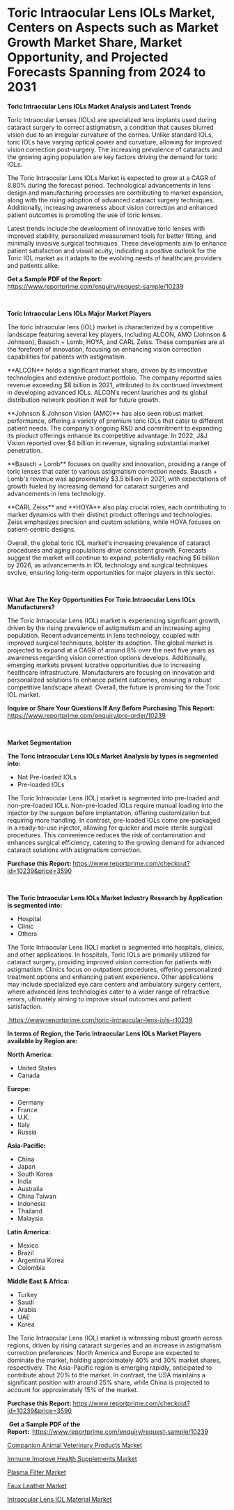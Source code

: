 <p><h1>Toric Intraocular Lens IOLs Market, Centers on Aspects such as Market Growth Market Share, Market Opportunity, and Projected Forecasts Spanning from 2024 to 2031</h1></p><p><strong>Toric Intraocular Lens IOLs Market Analysis and Latest Trends</strong></p>
<p><p>Toric Intraocular Lenses (IOLs) are specialized lens implants used during cataract surgery to correct astigmatism, a condition that causes blurred vision due to an irregular curvature of the cornea. Unlike standard IOLs, toric IOLs have varying optical power and curvature, allowing for improved vision correction post-surgery. The increasing prevalence of cataracts and the growing aging population are key factors driving the demand for toric IOLs. </p><p>The Toric Intraocular Lens IOLs Market is expected to grow at a CAGR of 8.80% during the forecast period. Technological advancements in lens design and manufacturing processes are contributing to market expansion, along with the rising adoption of advanced cataract surgery techniques. Additionally, increasing awareness about vision correction and enhanced patient outcomes is promoting the use of toric lenses. </p><p>Latest trends include the development of innovative toric lenses with improved stability, personalized measurement tools for better fitting, and minimally invasive surgical techniques. These developments aim to enhance patient satisfaction and visual acuity, indicating a positive outlook for the Toric IOL market as it adapts to the evolving needs of healthcare providers and patients alike.</p></p>
<p><strong>Get a Sample PDF of the Report:&nbsp;</strong> <a href="https://www.reportprime.com/enquiry/request-sample/10239?utm_campaign=1121&utm_medium=2&utm_source=Github&utm_content=ia&utm_term=28112024&utm_id=toric-intraocular-lens-iols">https://www.reportprime.com/enquiry/request-sample/10239</a></p>
<p>&nbsp;</p>
<p><strong>Toric Intraocular Lens IOLs Major Market Players</strong></p>
<p><p>The toric intraocular lens (IOL) market is characterized by a competitive landscape featuring several key players, including ALCON, AMO (Johnson & Johnson), Bausch + Lomb, HOYA, and CARL Zeiss. These companies are at the forefront of innovation, focusing on enhancing vision correction capabilities for patients with astigmatism.</p><p>**ALCON** holds a significant market share, driven by its innovative technologies and extensive product portfolio. The company reported sales revenue exceeding $8 billion in 2021, attributed to its continued investment in developing advanced IOLs. ALCON’s recent launches and its global distribution network position it well for future growth.</p><p>**Johnson & Johnson Vision (AMO)** has also seen robust market performance, offering a variety of premium toric IOLs that cater to different patient needs. The company’s ongoing R&D and commitment to expanding its product offerings enhance its competitive advantage. In 2022, J&J Vision reported over $4 billion in revenue, signaling substantial market penetration.</p><p>**Bausch + Lomb** focuses on quality and innovation, providing a range of toric lenses that cater to various astigmatism correction needs. Bausch + Lomb's revenue was approximately $3.5 billion in 2021, with expectations of growth fueled by increasing demand for cataract surgeries and advancements in lens technology.</p><p>**CARL Zeiss** and **HOYA** also play crucial roles, each contributing to market dynamics with their distinct product offerings and technologies. Zeiss emphasizes precision and custom solutions, while HOYA focuses on patient-centric designs.</p><p>Overall, the global toric IOL market's increasing prevalence of cataract procedures and aging populations drive consistent growth. Forecasts suggest the market will continue to expand, potentially reaching $6 billion by 2026, as advancements in IOL technology and surgical techniques evolve, ensuring long-term opportunities for major players in this sector.</p></p>
<p>&nbsp;</p>
<p><strong>What Are The Key Opportunities For Toric Intraocular Lens IOLs Manufacturers?</strong></p>
<p><p>The Toric Intraocular Lens (IOL) market is experiencing significant growth, driven by the rising prevalence of astigmatism and an increasing aging population. Recent advancements in lens technology, coupled with improved surgical techniques, bolster its adoption. The global market is projected to expand at a CAGR of around 8% over the next five years as awareness regarding vision correction options develops. Additionally, emerging markets present lucrative opportunities due to increasing healthcare infrastructure. Manufacturers are focusing on innovation and personalized solutions to enhance patient outcomes, ensuring a robust competitive landscape ahead. Overall, the future is promising for the Toric IOL market.</p></p>
<p><strong>Inquire or Share Your Questions If Any Before Purchasing This Report:</strong> <a href="https://www.reportprime.com/enquiry/pre-order/10239?utm_campaign=1121&utm_medium=2&utm_source=Github&utm_content=ia&utm_term=28112024&utm_id=toric-intraocular-lens-iols">https://www.reportprime.com/enquiry/pre-order/10239</a></p>
<p>&nbsp;</p>
<p><strong>Market Segmentation</strong></p>
<p><strong>The Toric Intraocular Lens IOLs Market Analysis by types is segmented into:</strong></p>
<p><ul><li>Not Pre-loaded IOLs</li><li>Pre-loaded IOLs</li></ul></p>
<p><p>The Toric Intraocular Lens (IOL) market is segmented into pre-loaded and non-pre-loaded IOLs. Non-pre-loaded IOLs require manual loading into the injector by the surgeon before implantation, offering customization but requiring more handling. In contrast, pre-loaded IOLs come pre-packaged in a ready-to-use injector, allowing for quicker and more sterile surgical procedures. This convenience reduces the risk of contamination and enhances surgical efficiency, catering to the growing demand for advanced cataract solutions with astigmatism correction.</p></p>
<p><strong>Purchase this Report:&nbsp;</strong><a href="https://www.reportprime.com/checkout?id=10239&price=3590&utm_campaign=1121&utm_medium=2&utm_source=Github&utm_content=ia&utm_term=28112024&utm_id=toric-intraocular-lens-iols">https://www.reportprime.com/checkout?id=10239&price=3590</a></p>
<p>&nbsp;</p>
<p><strong>The Toric Intraocular Lens IOLs Market Industry Research by Application is segmented into:</strong></p>
<p><ul><li>Hospital</li><li>Clinic</li><li>Others</li></ul></p>
<p><p>The Toric Intraocular Lens (IOL) market is segmented into hospitals, clinics, and other applications. In hospitals, Toric IOLs are primarily utilized for cataract surgery, providing improved vision correction for patients with astigmatism. Clinics focus on outpatient procedures, offering personalized treatment options and enhancing patient experience. Other applications may include specialized eye care centers and ambulatory surgery centers, where advanced lens technologies cater to a wider range of refractive errors, ultimately aiming to improve visual outcomes and patient satisfaction.</p></p>
<p><a href="https://www.reportprime.com/toric-intraocular-lens-iols-r10239?utm_campaign=1121&utm_medium=2&utm_source=Github&utm_content=ia&utm_term=28112024&utm_id=toric-intraocular-lens-iols">&nbsp;https://www.reportprime.com/toric-intraocular-lens-iols-r10239</a></p>
<p><strong>In terms of Region, the Toric Intraocular Lens IOLs Market Players available by Region are:</strong></p>
<p>
    <p> <strong> North America: </strong>
        <ul>
            <li>United States</li>
            <li>Canada</li>
        </ul>
        </p> 
    <p> <strong> Europe: </strong>
        <ul>
            <li>Germany</li>
            <li>France</li>
            <li>U.K.</li>
            <li>Italy</li>
            <li>Russia</li>
        </ul>
        </p> 
    <p> <strong> Asia-Pacific: </strong>
        <ul>
            <li>China</li>
            <li>Japan</li>
            <li>South Korea</li>
            <li>India</li>
            <li>Australia</li>
            <li>China Taiwan</li>
            <li>Indonesia</li>
            <li>Thailand</li>
            <li>Malaysia</li>
        </ul>
        </p> 
    <p> <strong> Latin America: </strong>
        <ul>
            <li>Mexico</li>
            <li>Brazil</li>
            <li>Argentina Korea</li>
            <li>Colombia</li>
        </ul>
        </p> 
    <p> <strong> Middle East & Africa: </strong>
        <ul>
            <li>Turkey</li>
            <li>Saudi</li>
            <li>Arabia</li>
            <li>UAE</li>
            <li>Korea</li>
        </ul>
    </p>
    </p>
<p><p>The Toric Intraocular Lens (IOL) market is witnessing robust growth across regions, driven by rising cataract surgeries and an increase in astigmatism correction preferences. North America and Europe are expected to dominate the market, holding approximately 40% and 30% market shares, respectively. The Asia-Pacific region is emerging rapidly, anticipated to contribute about 20% to the market. In contrast, the USA maintains a significant position with around 25% share, while China is projected to account for approximately 15% of the market.</p></p>
<p><strong>Purchase this Report: </strong><a href="https://www.reportprime.com/checkout?id=10239&price=3590&utm_campaign=1121&utm_medium=2&utm_source=Github&utm_content=ia&utm_term=28112024&utm_id=toric-intraocular-lens-iols">https://www.reportprime.com/checkout?id=10239&price=3590</a></p>
<p>&nbsp;<strong>Get a Sample PDF of the Report:&nbsp;&nbsp;</strong><a href="https://www.reportprime.com/enquiry/request-sample/10239?utm_campaign=1121&utm_medium=2&utm_source=Github&utm_content=ia&utm_term=28112024&utm_id=toric-intraocular-lens-iols">https://www.reportprime.com/enquiry/request-sample/10239</a></p>
<p><strong></strong></p>
<p><p><a href="https://issuu.com/reportprime-2/docs/companion-animal-veterinary-product_6ce0d501067986?utm_campaign=1121&utm_medium=2&utm_source=Github&utm_content=ia&utm_term=28112024&utm_id=toric-intraocular-lens-iols">Companion Animal Veterinary Products Market</a></p><p><a href="https://issuu.com/reportprime-2/docs/immune-improve-health-supplements-m_e5bc16a02157b5?utm_campaign=1121&utm_medium=2&utm_source=Github&utm_content=ia&utm_term=28112024&utm_id=toric-intraocular-lens-iols">Immune Improve Health Supplements Market</a></p><p><a href="https://github.com/HobertDavis43/Market-Research-Report-List-1/blob/main/plasma-filter-market.md?utm_campaign=1121&utm_medium=2&utm_source=Github&utm_content=ia&utm_term=28112024&utm_id=toric-intraocular-lens-iols">Plasma Filter Market</a></p><p><a href="https://www.linkedin.com/pulse/strategic-market-insights-global-faux-leather-2024-2031-wriic?utm_campaign=1121&utm_medium=2&utm_source=Github&utm_content=ia&utm_term=28112024&utm_id=toric-intraocular-lens-iols">Faux Leather Market</a></p><p><a href="https://github.com/AshikRahman991/Market-Research-Report-List-1/blob/main/intraocular-lens-iol-material-market.md?utm_campaign=1121&utm_medium=2&utm_source=Github&utm_content=ia&utm_term=28112024&utm_id=toric-intraocular-lens-iols">Intraocular Lens IOL Material Market</a></p></p>